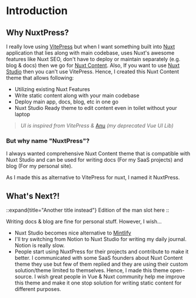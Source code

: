 # Introduction

## Why NuxtPress?

I really love using [VitePress](https://vitepress.vuejs.org/) but when I want something built into [Nuxt](https://nuxt.com/) application that lies along with main codebase, uses Nuxt's awesome features like Nuxt SEO, don't have to deploy or maintain separately (e.g. blog & docs) then we go for [Nuxt Content](https://content.nuxt.com/). Also, If you want to use [Nuxt Studio](https://nuxt.studio) then you can't use VitePress. Hence, I created this Nuxt Content theme that allows following:

- Utilizing existing Nuxt Features
- Write static content along with your main codebase
- Deploy main app, docs, blog, etc in one go
- Nuxt Studio Ready theme to edit content even in toilet without your laptop

> _UI is inspired from VitePress &_ [Anu](https://anu-vue.netlify.app/) _(my deprecated Vue UI Lib)_

### But why name "NuxtPress"?

I always wanted comprehensive Nuxt Content theme that is compatible with Nuxt Studio and can be used for writing docs (For my SaaS projects) and blog (For my personal site).

As I made this as alternative to VitePress for nuxt, I named it NuxtPress.

## What's Next?!

::expand{title="Another title instead"}
Edition of the man slot here
::

Writing docs & blog are fine for personal stuff. However, I wish...

- Nuxt Studio becomes nice alternative to [Mintlify](https://mintlify.com/)
- I'll try switching from Notion to Nuxt Studio for writing my daily journal. Notion is really slow.
- People start using NuxtPress for their projects and contribute to make it better. I communicated with some SaaS founders about Nuxt Content theme they use but few of them replied and they are using their custom solution/theme limited to themselves. Hence, I made this theme open-source. I wish great people in Vue & Nuxt community help me improve this theme and make it one stop solution for writing static content for different purposes.
